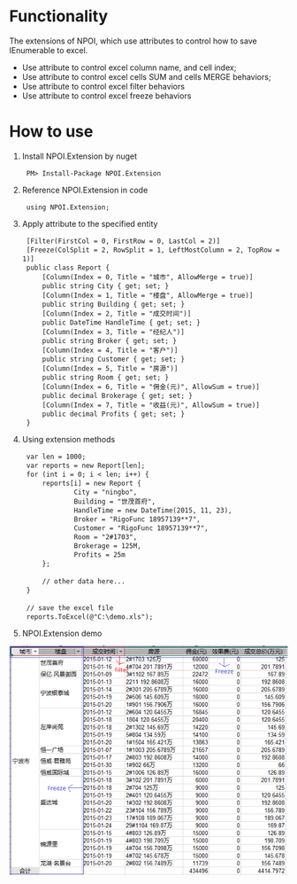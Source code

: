 # Functionality
The extensions of NPOI, which use attributes to control how to save IEnumerable<T> to excel.
- Use attribute to control excel column name, and cell index; 
- Use attribute to control excel cells SUM and cells MERGE behaviors; 
- Use attribute to control excel filter behaviors 
- Use attribute to control excel freeze behaviors

# How to use
1. Install NPOI.Extension by nuget

        PM> Install-Package NPOI.Extension
	
2. Reference NPOI.Extension in code

        using NPOI.Extension;
	
3. Apply attribute to the specified entity

        [Filter(FirstCol = 0, FirstRow = 0, LastCol = 2)]
        [Freeze(ColSplit = 2, RowSplit = 1, LeftMostColumn = 2, TopRow = 1)]
        public class Report {
            [Column(Index = 0, Title = "城市", AllowMerge = true)]
            public string City { get; set; }
            [Column(Index = 1, Title = "楼盘", AllowMerge = true)]
            public string Building { get; set; }
            [Column(Index = 2, Title = "成交时间")]
            public DateTime HandleTime { get; set; }
            [Column(Index = 3, Title = "经纪人")]
            public string Broker { get; set; }
            [Column(Index = 4, Title = "客户")]
            public string Customer { get; set; }
            [Column(Index = 5, Title = "房源")]
            public string Room { get; set; }
            [Column(Index = 6, Title = "佣金(元)", AllowSum = true)]
            public decimal Brokerage { get; set; }
            [Column(Index = 7, Title = "收益(元)", AllowSum = true)]
            public decimal Profits { get; set; }
        }

4. Using extension methods

        var len = 1000;
        var reports = new Report[len];
        for (int i = 0; i < len; i++) {
            reports[i] = new Report {
                    City = "ningbo",
                    Building = "世茂首府",
                    HandleTime = new DateTime(2015, 11, 23),
                    Broker = "RigoFunc 18957139**7",
                    Customer = "RigoFunc 18957139**7",
                    Room = "2#1703",
                    Brokerage = 125M,
                    Profits = 25m
            };

            // other data here...
        }

        // save the excel file
        reports.ToExcel(@"C:\demo.xls");

5. NPOI.Extension demo

![NPOI.Extension demo](images/demo.PNG)
